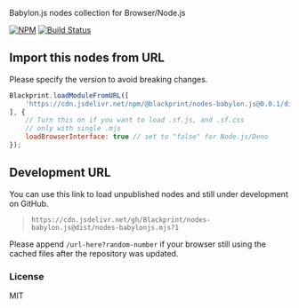 Babylon.js nodes collection for Browser/Node.js

[![NPM](https://img.shields.io/npm/v/@blackprint/nodes-babylon.js.svg)](https://www.npmjs.com/package/@blackprint/nodes-babylon.js)
[![Build Status](https://github.com/Blackprint/nodes-babylon.js/actions/workflows/build.yml/badge.svg?branch=main)](https://github.com/Blackprint/nodes-babylon.js/actions/workflows/build.yml)

## Import this nodes from URL
Please specify the version to avoid breaking changes.

```js
Blackprint.loadModuleFromURL([
	'https://cdn.jsdelivr.net/npm/@blackprint/nodes-babylon.js@0.0.1/dist/nodes-babylonjs.mjs'
], {
	// Turn this on if you want to load .sf.js, and .sf.css
	// only with single .mjs
	loadBrowserInterface: true // set to "false" for Node.js/Deno
});
```

## Development URL
You can use this link to load unpublished nodes and still under development on GitHub.
> `https://cdn.jsdelivr.net/gh/Blackprint/nodes-babylon.js@dist/nodes-babylonjs.mjs?1`

Please append `/url-here?random-number` if your browser still using the cached files after the repository was updated.

### License
MIT